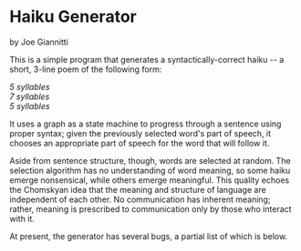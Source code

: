 # Haiku Generator
by Joe Giannitti

This is a simple program that generates a syntactically-correct haiku -- 
a short, 3-line poem of the following form:
  <p><i>
  5 syllables <br>
  7 syllables <br>
  5 syllables <br>
  </i>
  
It uses a graph as a state machine to progress through a sentence using proper syntax; given the previously selected word's part of speech, it chooses an appropriate part of speech for the word that will follow it. 

Aside from sentence structure, though, words are selected at random. The selection algorithm has no understanding of word meaning, so some haiku emerge nonsensical, while others emerge meaningful.  This quality echoes the Chomskyan idea that the meaning and structure of language are independent of each other. No communication has inherent meaning; rather, meaning is prescribed to communication only by those who interact with it.

At present, the generator has several bugs, a partial list of which is below.
